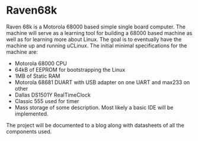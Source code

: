 # Raven68k
Raven 68k is a Motorola 68000 based simple single board computer. The machine will serve as a learning tool 
for building a 68000 based machine as well as for learning more about Linux. The goal is to eventually have 
the machine up and running uCLinux. The initial minimal specifications for the machine are:

- Motorola 68000 CPU 
- 64kB of EEPROM for bootstrapping the Linux
- 1MB of Static RAM
- Motorola 68681 DUART with USB adapter on one UART and max233 on other
- Dallas DS1501Y RealTimeClock
- Classic 555 used for timer
- Mass storage of some description. Most likely a basic IDE will be implemented.

The project will be documented to a blog along with datasheets of all the components used.
 
